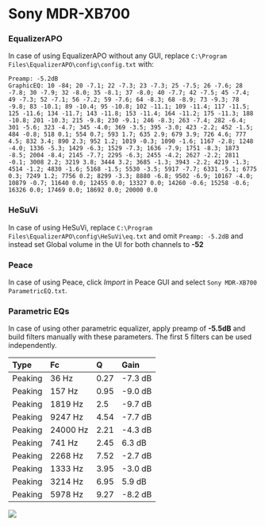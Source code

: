 # Sony MDR-XB700

### EqualizerAPO
In case of using EqualizerAPO without any GUI, replace `C:\Program Files\EqualizerAPO\config\config.txt`
with:
```
Preamp: -5.2dB
GraphicEQ: 10 -84; 20 -7.1; 22 -7.3; 23 -7.3; 25 -7.5; 26 -7.6; 28 -7.8; 30 -7.9; 32 -8.0; 35 -8.1; 37 -8.0; 40 -7.7; 42 -7.5; 45 -7.4; 49 -7.3; 52 -7.1; 56 -7.2; 59 -7.6; 64 -8.3; 68 -8.9; 73 -9.3; 78 -9.8; 83 -10.1; 89 -10.4; 95 -10.8; 102 -11.1; 109 -11.4; 117 -11.5; 125 -11.6; 134 -11.7; 143 -11.8; 153 -11.4; 164 -11.2; 175 -11.3; 188 -10.8; 201 -10.3; 215 -9.8; 230 -9.1; 246 -8.3; 263 -7.4; 282 -6.4; 301 -5.6; 323 -4.7; 345 -4.0; 369 -3.5; 395 -3.0; 423 -2.2; 452 -1.5; 484 -0.8; 518 0.1; 554 0.7; 593 1.7; 635 2.9; 679 3.9; 726 4.6; 777 4.5; 832 3.4; 890 2.3; 952 1.2; 1019 -0.3; 1090 -1.6; 1167 -2.8; 1248 -4.0; 1336 -5.3; 1429 -6.3; 1529 -7.3; 1636 -7.9; 1751 -8.3; 1873 -8.5; 2004 -8.4; 2145 -7.7; 2295 -6.3; 2455 -4.2; 2627 -2.2; 2811 -0.1; 3008 2.2; 3219 3.8; 3444 3.2; 3685 -1.3; 3943 -2.2; 4219 -1.3; 4514 -1.2; 4830 -1.6; 5168 -1.5; 5530 -3.5; 5917 -7.7; 6331 -5.1; 6775 0.3; 7249 1.2; 7756 0.2; 8299 -3.3; 8880 -6.8; 9502 -6.9; 10167 -4.0; 10879 -0.7; 11640 0.0; 12455 0.0; 13327 0.0; 14260 -0.6; 15258 -0.6; 16326 0.0; 17469 0.0; 18692 0.0; 20000 0.0
```

### HeSuVi
In case of using HeSuVi, replace `C:\Program Files\EqualizerAPO\config\HeSuVi\eq.txt` and omit `Preamp:
-5.2dB` and instead set Global volume in the UI for both channels to **-52**

### Peace
In case of using Peace, click *Import* in Peace GUI and select `Sony MDR-XB700 ParametricEQ.txt`.

### Parametric EQs
In case of using other parametric equalizer, apply preamp of **-5.5dB** and build filters manually with
these parameters. The first 5 filters can be used independently.

| Type    | Fc       |    Q | Gain    |
|:--------|:---------|:-----|:--------|
| Peaking | 36 Hz    | 0.27 | -7.3 dB |
| Peaking | 157 Hz   | 0.95 | -9.0 dB |
| Peaking | 1819 Hz  | 2.5  | -9.7 dB |
| Peaking | 9247 Hz  | 4.54 | -7.7 dB |
| Peaking | 24000 Hz | 2.21 | -4.3 dB |
| Peaking | 741 Hz   | 2.45 | 6.3 dB  |
| Peaking | 2268 Hz  | 7.52 | -2.7 dB |
| Peaking | 1333 Hz  | 3.95 | -3.0 dB |
| Peaking | 3214 Hz  | 6.95 | 5.9 dB  |
| Peaking | 5978 Hz  | 9.27 | -8.2 dB |

![](https://raw.githubusercontent.com/jaakkopasanen/AutoEq/master/results/innerfidelity/sbaf-serious/Sony%20MDR-XB700/Sony%20MDR-XB700.png)